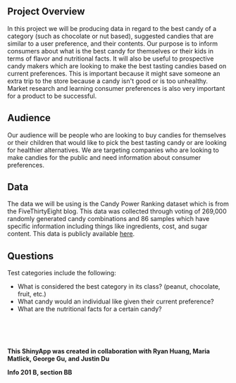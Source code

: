 ## Project Overview
In this project we will be producing data in regard to the best candy of a category
(such as chocolate or nut based), suggested candies that are similar to a user preference,
and their contents. Our purpose is to inform consumers about what is the best candy for
themselves or their kids in terms of flavor and nutritional facts. It will also be useful
to prospective candy makers which are looking to make the best tasting candies based on
current preferences. This is important because it might save someone an extra trip to the
store because a candy isn't good or is too unhealthy. Market research and learning consumer
preferences is also very important for a product to be successful.

## Audience
Our audience will be people who are looking to buy candies for themselves or their children
that would like to pick the best tasting candy or are looking for healthier alternatives.
We are targeting companies who are looking to make candies for the public and need information
about consumer preferences.

## Data
The data we will be using is the Candy Power Ranking dataset which is from the FiveThirtyEight
blog. This data was collected through voting of 269,000 randomly generated candy combinations and
86 samples which have specific information including things like ingredients, cost, and sugar
content. This data is publicly available [here](https://github.com/fivethirtyeight/data/tree/master/candy-power-ranking).

## Questions
Test categories include the following:
* What is considered the best category in its class? (peanut, chocolate, fruit, etc.)
* What candy would an individual like given their current preference?
* What are the nutritional facts for a certain candy?  <br />

<br />
<br />
<br />

**This ShinyApp was created in collaboration with Ryan Huang, Maria Matlick, George Gu, and Justin Du** <br />

**Info 201 B, section BB**
